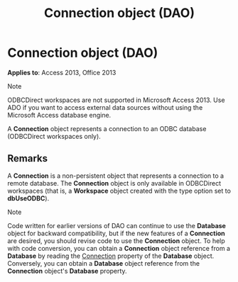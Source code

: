 ﻿---
title: Connection object (DAO)
TOCTitle: Connection Object
ms:assetid: f469b04e-2539-6b53-31f2-85fe22fcc2fc
ms:mtpsurl: https://msdn.microsoft.com/library/Ff836694(v=office.15)
ms:contentKeyID: 48548690
ms.date: 09/18/2015
mtps_version: v=office.15
---

# Connection object (DAO)


**Applies to**: Access 2013, Office 2013

> [!NOTE]
> ODBCDirect workspaces are not supported in Microsoft Access 2013. Use ADO if you want to access external data sources without using the Microsoft Access database engine.



A **Connection** object represents a connection to an ODBC database (ODBCDirect workspaces only).

## Remarks

A **Connection** is a non-persistent object that represents a connection to a remote database. The **Connection** object is only available in ODBCDirect workspaces (that is, a **Workspace** object created with the type option set to **dbUseODBC**).


> [!NOTE]
> Code written for earlier versions of DAO can continue to use the **Database** object for backward compatibility, but if the new features of a **Connection** are desired, you should revise code to use the **Connection** object. To help with code conversion, you can obtain a **Connection** object reference from a **Database** by reading the [Connection](database-connection-property-dao.md) property of the **Database** object. Conversely, you can obtain a **Database** object reference from the **Connection** object's **Database** property.


